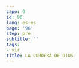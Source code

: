 ```yaml
---
capo: 0
id: 96
lang: es-es
page: '96'
step: pre
subtitle: ''
tags:
- vir
title: LA CORDERA DE DIOS
---
```


